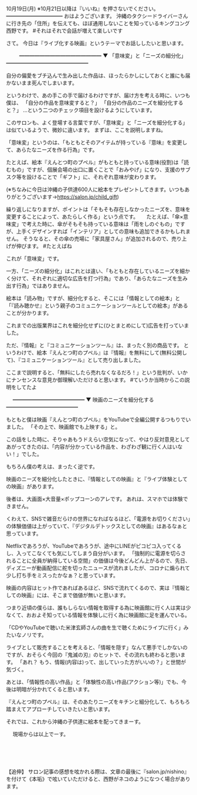 10月19日(月) ※10月21日以降は『いいね』を押さないでください。
━━━━━━━━━━━
おはようございます。
沖縄のタクシードライバーさんに行き先の「住所」を伝えても、ほぼ通用しないことを知っているキングコング西野です。
#それはそれで会話が増えて楽しいです
　　

さて。
今日は『ライブ化する映画』というテーマでお話ししたいと思います。

　
　
━━━━━━━━━━━━━━━━
▼ 「意味変」と「ニーズの細分化」
━━━━━━━━━━━━━━━━

自分の偏愛をブチ込んで生み出した作品は、ほったらかしにしておくと誰にも届かないまま死んでしまいます。

というわけで、あの手この手で届けるわけですが、届け方を考える時に、いつも僕は、
「自分の作品を意味変すると？」
「自分の作品のニーズを細分化すると？」
…という二つのチェック項目を設けるようにしています。

このサロンも、よく登場する言葉ですが、「意味変」と「ニーズを細分化する」は似ているようで、微妙に違います。
まずは、ここを説明しますね。

「意味変」というのは、「もともとそのアイテムが持っている『意味』を変更して、あらたなニーズを作る行為」です。

たとえば、絵本『えんとつ町のプペル』がもともと持っている意味(役割)は「読むもの」ですが、個展会場の出口に置くことで「おみやげ」になり、支援のサブスク等を設けることで「ギフト」に、それぞれ意味が変わります。

(※ちなみに今日は沖縄の子供達600人に絵本をプレゼントしてきます。いつもありがとうございます→https://salon.jp/child_gift)

繰り返しになりますが、ポイントは「そもそも存在しなかったニーズを、意味を変更することによって、あたらしく作る」という点です。
　
たとえば、「傘×意味変」で考えた時に、傘がそもそも持っている意味は「雨をしのぐもの」ですが、上手くデザインすれば「インテリア」としての意味も追加できるかもしれません。
そうなると、その傘の売場に「家具屋さん」が追加されるので、売り上げが伸びます。
#たとえばね

これが「意味変」です。

一方、「ニーズの細分化」はこれとは違い、「もともと存在しているニーズを細かく分けて、それぞれに適切な広告を打つ行為」であり、「あらたなニーズを生み出す行為」ではありません。

絵本は「読み物」ですが、細分化すると、そこには「情報としての絵本」と「『読み聴かせ』という親子のコミュニケーションツールとしての絵本」があることが分かります。

これまでの出版業界はこれを細分化せずに(ひとまとめにして)広告を打っていました。

ただ、『情報』と『コミュニケーションツール』は、まったく別の商品です。
というわけで、絵本『えんとつ町のプペル』は『情報』を無料にして(無料公開して)、『コミュニケーションツール』として売り出しました。

ここまで説明すると、「無料にしたら売れなくなるだろ！」という批判が、いかにナンセンスな意見か御理解いただけると思います。
#ていうか当時からこの説明をしてたよ

　
━━━━━━━━━━━━━━
▼ 映画のニーズを細分化する
━━━━━━━━━━━━━━

もともと僕は映画『えんとつ町のプペル』をYouTubeで全編公開するつもりでいました。
「その上で、映画館でも上映する」と。

この話をした時に、そりゃあもうドえらい空気になって、やはり反対意見としてあがってきたのは、「内容が分かっている作品を、わざわざ観に行く人はいない！」でした。

もちろん僕の考えは、まったく逆です。

映画のニーズを細分化したときに、『情報としての映画』と『ライブ体験としての映画』があります。

後者は、大画面×大音量×ポップコーンのアレです。
あれは、スマホでは体験できません。

くわえて、SNSで雑音だらけの世界になればなるほど、「電源をお切りください」の体験価値は上がっていて、『デジタルデトックスとしての映画』はあるなぁと思っています。

Netflixであろうが、YouTubeであろうが、途中にLINEがピコピコ入ってくるし、入ってこなくても気にしてしまう自分がいます。
「強制的に電源を切らされることに全員が納得している空間」の価値は今後どんどん上がるので、先日、ディズニーが動画配信に舵を切ったニュースが流れましたが、コロナに煽られて少し打ち手をミスったかなぁ？と思っています。

映画の内容はヒット作であればあるほど、SNSで流れてくるので、実は『情報としての映画』には、そこまで価値が無いと思います。

つまり近頃の僕らは、誰もしらない情報を取得する為に映画館に行く人は実は少なくて、おおよそ知っている情報を体験しに行く為に映画館に足を運んでいる。

「CDやYouTubeで聴いた米津玄師さんの曲を生で聴くためにライブに行く」みたいなノリです。

ライブとして販売することを考えると、「情報を隠す」なんて悪手でしかないのですが、おそらく今回の『鬼滅の刃』のヒットで、その流れも終わると思います。
「あれ？ もう、情報(内容は)って、出していった方がいいの？」と世間が気づく。

あとは、「情報性の高い作品」と「体験性の高い作品(アクション等)」でも、今後は明暗が分かれてくると思います。

『えんとつ町のプペル』は、そのあたりニーズをキチンと細分化して、もろもろ踏まえてアプローチしていきたいと思います。

それでは、これから沖縄の子供達に絵本を配ってきまーす。

　
現場からは以上でーす。

　

　

【追伸】
サロン記事の感想を呟かれる際は、文章の最後に『salon.jp/nishino』を付けて《本垢》で呟いていただけると、西野がネコのようになつく場合があります。

